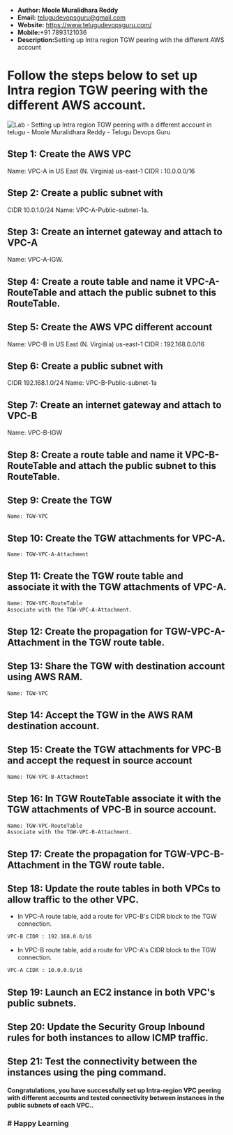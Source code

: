 + <b>Author: Moole Muralidhara Reddy</b></br>
+ <b>Email:</b> telugudevopsguru@gmail.com</br>
+ <b>Website:</b> https://www.telugudevopsguru.com/</br>
+ <b>Mobile:</b>+91 7893121036</br>
+ <b>Description:</b>Setting up Intra region TGW peering with the different AWS account</br>

# Follow the steps below to set up Intra region TGW peering with the different AWS account.
![Lab - Setting up Intra region TGW peering with a different account in telugu - Moole Muralidhara Reddy - Telugu Devops Guru]()

## Step 1: Create the AWS VPC
Name: VPC-A in US East (N. Virginia) us-east-1
CIDR : 10.0.0.0/16

## Step 2: Create a public subnet with
CIDR 10.0.1.0/24
Name: VPC-A-Public-subnet-1a.

## Step 3: Create an internet gateway and attach to VPC-A
Name: VPC-A-IGW.

## Step 4: Create a route table and name it VPC-A-RouteTable and attach the public subnet to this RouteTable.

## Step 5: Create the AWS VPC different account
Name: VPC-B in US East (N. Virginia) us-east-1
CIDR : 192.168.0.0/16

## Step 6: Create a public subnet with
CIDR 192.168.1.0/24
Name: VPC-B-Public-subnet-1a

## Step 7: Create an internet gateway and attach to VPC-B
Name: VPC-B-IGW

## Step 8: Create a route table and name it VPC-B-RouteTable and attach the public subnet to this RouteTable.

## Step 9: Create the TGW
```xml
Name: TGW-VPC
```
## Step 10: Create the TGW attachments for VPC-A.
```xml
Name: TGW-VPC-A-Attachment
```
## Step 11: Create the TGW route table and associate it with the TGW attachments of VPC-A.
```xml
Name: TGW-VPC-RouteTable
Associate with the TGW-VPC-A-Attachment.
```
## Step 12: Create the propagation for TGW-VPC-A-Attachment in the TGW route table.
## Step 13: Share the TGW with destination account using AWS RAM.
```xml
Name: TGW-VPC
```
## Step 14: Accept the TGW in the AWS RAM destination account.

## Step 15: Create the TGW attachments for VPC-B and accept the request in source account
```xml
Name: TGW-VPC-B-Attachment
```
## Step 16: In TGW RouteTable associate it with the TGW attachments of VPC-B in source account.
```xml
Name: TGW-VPC-RouteTable
Associate with the TGW-VPC-B-Attachment.
```
## Step 17: Create the propagation for TGW-VPC-B-Attachment in the TGW route table.
## Step 18: Update the route tables in both VPCs to allow traffic to the other VPC.

+ In VPC-A route table, add a route for VPC-B's CIDR block to the TGW connection.
```xml
VPC-B CIDR : 192.168.0.0/16
```
+ In VPC-B route table, add a route for VPC-A's CIDR block to the TGW connection.
```xml
VPC-A CIDR : 10.0.0.0/16
```
## Step 19: Launch an EC2 instance in both VPC's public subnets.

## Step 20: Update the Security Group Inbound rules for both instances to allow ICMP traffic.

## Step 21: Test the connectivity between the instances using the ping command.

####  Congratulations, you have successfully set up Intra-region VPC peering with different accounts and tested connectivity between instances in the public subnets of each VPC..

### # Happy Learning
